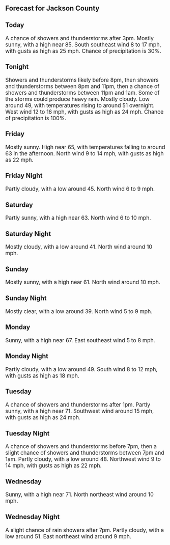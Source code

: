 <div>
   <h2>Forecast for Jackson County</h2>
   <p>
      <div style="font-size:120%">
         <h3>Today</h3>A chance of showers and thunderstorms after 3pm. Mostly sunny, with a high near 85. South southeast wind 8 to 17 mph, with
         gusts as high as 25 mph. Chance of precipitation is 30%.<br></div>
   </p>
   <p>
      <div style="font-size:120%">
         <h3>Tonight</h3>Showers and thunderstorms likely before 8pm, then showers and thunderstorms between 8pm and 11pm, then a chance of showers
         and thunderstorms between 11pm and 1am. Some of the storms could produce heavy rain. Mostly cloudy. Low around 49, with temperatures
         rising to around 51 overnight. West wind 12 to 16 mph, with gusts as high as 24 mph. Chance of precipitation is 100%.<br></div>
   </p>
   <p>
      <div style="font-size:120%">
         <h3>Friday</h3>Mostly sunny. High near 65, with temperatures falling to around 63 in the afternoon. North wind 9 to 14 mph, with gusts as
         high as 22 mph.<br></div>
   </p>
   <p>
      <div style="font-size:120%">
         <h3>Friday Night</h3>Partly cloudy, with a low around 45. North wind 6 to 9 mph.<br></div>
   </p>
   <p>
      <div style="font-size:120%">
         <h3>Saturday</h3>Partly sunny, with a high near 63. North wind 6 to 10 mph.<br></div>
   </p>
   <p>
      <div style="font-size:120%">
         <h3>Saturday Night</h3>Mostly cloudy, with a low around 41. North wind around 10 mph.<br></div>
   </p>
   <p>
      <div style="font-size:120%">
         <h3>Sunday</h3>Mostly sunny, with a high near 61. North wind around 10 mph.<br></div>
   </p>
   <p>
      <div style="font-size:120%">
         <h3>Sunday Night</h3>Mostly clear, with a low around 39. North wind 5 to 9 mph.<br></div>
   </p>
   <p>
      <div style="font-size:120%">
         <h3>Monday</h3>Sunny, with a high near 67. East southeast wind 5 to 8 mph.<br></div>
   </p>
   <p>
      <div style="font-size:120%">
         <h3>Monday Night</h3>Partly cloudy, with a low around 49. South wind 8 to 12 mph, with gusts as high as 18 mph.<br></div>
   </p>
   <p>
      <div style="font-size:120%">
         <h3>Tuesday</h3>A chance of showers and thunderstorms after 1pm. Partly sunny, with a high near 71. Southwest wind around 15 mph, with gusts
         as high as 24 mph.<br></div>
   </p>
   <p>
      <div style="font-size:120%">
         <h3>Tuesday Night</h3>A chance of showers and thunderstorms before 7pm, then a slight chance of showers and thunderstorms between 7pm and 1am. Partly
         cloudy, with a low around 48. Northwest wind 9 to 14 mph, with gusts as high as 22 mph.<br></div>
   </p>
   <p>
      <div style="font-size:120%">
         <h3>Wednesday</h3>Sunny, with a high near 71. North northeast wind around 10 mph.<br></div>
   </p>
   <p>
      <div style="font-size:120%">
         <h3>Wednesday Night</h3>A slight chance of rain showers after 7pm. Partly cloudy, with a low around 51. East northeast wind around 9 mph.<br></div>
   </p>
</div>